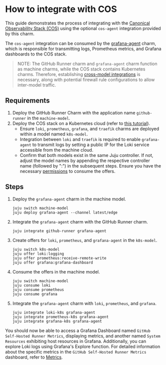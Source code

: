 # How to integrate with COS

This guide demonstrates the process of integrating with the [Canonical Observability Stack (COS)](https://charmhub.io/topics/canonical-observability-stack) using the optional `cos-agent` integration provided by this charm.

The `cos-agent` integration can be consumed by the [grafana-agent](https://charmhub.io/grafana-agent) charm, which is responsible for transmitting logs, Prometheus metrics, and Grafana dashboards to the COS stack.

> NOTE: The GitHub Runner charm and `grafana-agent` charm function as machine charms, while the COS stack contains Kubernetes charms. Therefore, establishing [cross-model integrations](https://documentation.ubuntu.com/juju/3.6/reference/relation/#cross-model-relation) is necessary, along with potential firewall rule configurations to allow inter-model traffic.


## Requirements 
1. Deploy the GitHub Runner Charm with the application name `github-runner` in the `machine-model`.
2. Deploy the COS stack on a Kubernetes cloud (refer to [this tutorial](https://charmhub.io/topics/canonical-observability-stack/tutorials/install-microk8s)).
   - Ensure `loki`, `prometheus`, `grafana`, and `traefik` charms are deployed within a model named `k8s-model`.
   - Integration between `loki` and `traefik` is required to enable `grafana-agent` to transmit logs by setting a public IP for the Loki service accessible from the machine cloud.
   - Confirm that both models exist in the same Juju controller. If not, adjust the model names by appending the respective controller name (followed by ":") in the subsequent steps. Ensure you have the necessary [permissions](https://documentation.ubuntu.com/juju/3.6/howto/manage-offers/#control-access-to-an-offer) to consume the offers.

## Steps

1. Deploy the `grafana-agent` charm in the machine model.
   ```shell
   juju switch machine-model
   juju deploy grafana-agent --channel latest/edge
   ```
2. Integrate the `grafana-agent` charm with the GitHub Runner charm.
   ```shell
   juju integrate github-runner grafana-agent
   ```
3. Create offers for `loki`, `prometheus`, and `grafana-agent` in the `k8s-model`.
   ```shell
   juju switch k8s-model
   juju offer loki:logging
   juju offer prometheus:receive-remote-write
   juju offer grafana:grafana-dashboard
   ```
4. Consume the offers in the machine model.
   ```shell
   juju switch machine-model
   juju consume loki
   juju consume prometheus
   juju consume grafana
   ```
5. Integrate the `grafana-agent` charm with `loki`, `prometheus`, and `grafana`.
   ```shell
   juju integrate loki-k8s grafana-agent
   juju integrate prometheus-k8s grafana-agent
   juju integrate grafana-k8s grafana-agent
   ```

You should now be able to access a Grafana Dashboard named `GitHub Self-Hosted Runner Metrics`, displaying metrics, and another named `System Resources` exhibiting host resources in Grafana.
Additionally, you can explore Loki logs using Grafana's Explore function. For detailed information about the specific metrics in the `GitHub Self-Hosted Runner Metrics` dashboard, refer to [Metrics](https://charmhub.io/github-runner/docs/reference-cos).